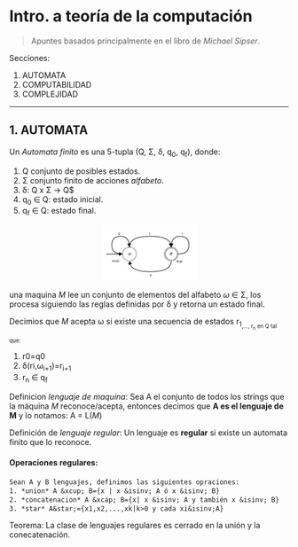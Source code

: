 # Intro. a teoría de la computación

> Apuntes basados principalmente en el libro de *Michael Sipser*.


Secciones:
   1. AUTOMATA
   2. COMPUTABILIDAD
   3. COMPLEJIDAD
---

## 1. AUTOMATA


Un *Automata finito* es una 5-tupla (Q, &Sigma;, &delta;, q<sub>0</sub>, q<sub>f</sub>), donde:
   1. Q conjunto de posibles estados.
   2. &Sigma; conjunto finito de acciones *alfabeto*.
   3. &delta;: Q x &Sigma; &rarr; Q$ 
   4. q<sub>0</sub> &isinv; Q: estado inicial.
   5. q<sub>f</sub> &isinv; Q: estado final.

<p align="center"><img src="img/FA_diagram.png" height="100px"/></p>

una maquina *M* lee un conjunto de elementos del alfabeto *&omega;* &isinv; &Sigma;, los procesa siguiendo las reglas definidas por &delta; y retorna un estado final.

Decimios que *M* acepta &omega; si existe una secuencia de estados r<sub>1<sub>,..., r<sub>n</sub> en Q tal que:
   1. r0=q0
   2. &delta;(ri,&omega;<sub>i+1</sub>)=r<sub>i+1</sub>
   3. r<sub>n</sub> &isinv; q<sub>f</sub>



Definicion *lenguaje de maquina*: Sea A el conjunto de todos los strings que la máquina *M* reconoce/acepta, entonces decimos que **A es el lenguaje de M** y lo notamos: A = L(*M*)


Definición de *lenguaje regular*: Un lenguaje es **regular** si existe un automata finito que lo reconoce.


#### Operaciones regulares:
	Sean A y B lenguajes, definimos las siguientes opraciones:
	1. *union* A &xcup; B={x | x &isinv; A ó x &isinv; B}
	2. *concatenacion* A &xcap; B={x| x &isinv; A y también x &isinv; B}
	3. *star* A&star;={x1,x2,...,xk|k>0 y cada xi&isinv;A}



Teorema: La clase de lenguajes regulares es cerrado en la unión y la conecatenación.



<!--
\in &isinv;

-->
